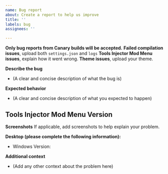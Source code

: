 ```yaml
---
name: Bug report
about: Create a report to help us improve
title: ''
labels: bug
assignees: ''

---
```


**Only bug reports from Canary builds will be accepted.**
**Failed compilation issues**, upload both `settings.json` and `logs`
**Tools Injector Mod Menu issues**, explain how it went wrong.
**Theme issues**, upload your theme.

**Describe the bug**
- (A clear and concise description of what the bug is)

**Expected behavior**
- (A clear and concise description of what you expected to happen)

**Tools Injector Mod Menu Version**
- 

**Screenshots**
If applicable, add screenshots to help explain your problem.

**Desktop (please complete the following information):**
 - Windows Version:  

**Additional context**
- (Add any other context about the problem here)
